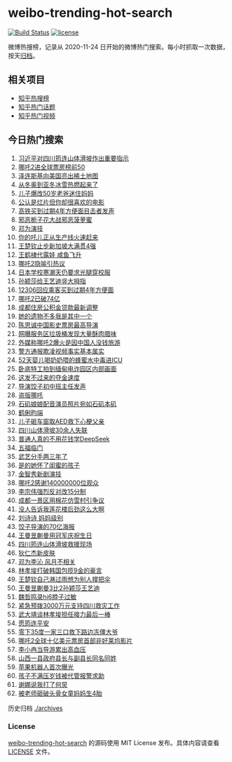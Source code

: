 # weibo-trending-hot-search

[![Build Status](https://github.com/justjavac/weibo-trending-hot-search/workflows/ci/badge.svg?branch=master)](https://github.com/justjavac/weibo-trending-hot-search/actions)
[![license](https://img.shields.io/github/license/justjavac/weibo-trending-hot-search)](https://github.com/justjavac/weibo-trending-hot-search/blob/master/LICENSE)

微博热搜榜，记录从 2020-11-24 日开始的微博热门搜索。每小时抓取一次数据，按天[归档](./archives)。

## 相关项目

- [知乎热搜榜](https://github.com/justjavac/zhihu-trending-top-search)
- [知乎热门话题](https://github.com/justjavac/zhihu-trending-hot-questions)
- [知乎热门视频](https://github.com/justjavac/zhihu-trending-hot-video)

## 今日热门搜索

<!-- BEGIN -->
<!-- 最后更新时间 Sun Feb 09 2025 01:06:40 GMT+0800 (China Standard Time) -->

1. [习近平对四川筠连山体滑坡作出重要指示](https://s.weibo.com//weibo?q=%23%E4%B9%A0%E8%BF%91%E5%B9%B3%E5%AF%B9%E5%9B%9B%E5%B7%9D%E7%AD%A0%E8%BF%9E%E5%B1%B1%E4%BD%93%E6%BB%91%E5%9D%A1%E4%BD%9C%E5%87%BA%E9%87%8D%E8%A6%81%E6%8C%87%E7%A4%BA%23&Refer=new_time)
1. [哪吒2进全球票房榜前50](https://s.weibo.com//weibo?q=%23%E5%93%AA%E5%90%922%E8%BF%9B%E5%85%A8%E7%90%83%E7%A5%A8%E6%88%BF%E6%A6%9C%E5%89%8D50%23&t=31&band_rank=1&Refer=top)
1. [泽连斯基向美国亮出稀土地图](https://s.weibo.com//weibo?q=%23%E6%B3%BD%E8%BF%9E%E6%96%AF%E5%9F%BA%E5%90%91%E7%BE%8E%E5%9B%BD%E4%BA%AE%E5%87%BA%E7%A8%80%E5%9C%9F%E5%9C%B0%E5%9B%BE%23&t=31&band_rank=47&Refer=top)
1. [从冬奥到亚冬冰雪热燃起来了](https://s.weibo.com//weibo?q=%23%E4%BB%8E%E5%86%AC%E5%A5%A5%E5%88%B0%E4%BA%9A%E5%86%AC%E5%86%B0%E9%9B%AA%E7%83%AD%E7%87%83%E8%B5%B7%E6%9D%A5%E4%BA%86%23&t=31&band_rank=3&Refer=top)
1. [儿子爆改50岁老爸迷住妈妈](https://s.weibo.com//weibo?q=%23%E5%84%BF%E5%AD%90%E7%88%86%E6%94%B950%E5%B2%81%E8%80%81%E7%88%B8%E8%BF%B7%E4%BD%8F%E5%A6%88%E5%A6%88%23&t=31&band_rank=4&Refer=top)
1. [公认是烂片但你却很喜欢的电影](https://s.weibo.com//weibo?q=%23%E5%85%AC%E8%AE%A4%E6%98%AF%E7%83%82%E7%89%87%E4%BD%86%E4%BD%A0%E5%8D%B4%E5%BE%88%E5%96%9C%E6%AC%A2%E7%9A%84%E7%94%B5%E5%BD%B1%23&t=31&band_rank=4&Refer=top)
1. [高铁买到过期4年方便面目击者发声](https://s.weibo.com//weibo?q=%23%E9%AB%98%E9%93%81%E4%B9%B0%E5%88%B0%E8%BF%87%E6%9C%9F4%E5%B9%B4%E6%96%B9%E4%BE%BF%E9%9D%A2%E7%9B%AE%E5%87%BB%E8%80%85%E5%8F%91%E5%A3%B0%23&t=31&band_rank=6&Refer=top)
1. [邪恶栀子花大战邪恶菠萝蜜](https://s.weibo.com//weibo?q=%E9%82%AA%E6%81%B6%E6%A0%80%E5%AD%90%E8%8A%B1%E5%A4%A7%E6%88%98%E9%82%AA%E6%81%B6%E8%8F%A0%E8%90%9D%E8%9C%9C&t=31&band_rank=7&Refer=top)
1. [邓为演技](https://s.weibo.com//weibo?q=%E9%82%93%E4%B8%BA%E6%BC%94%E6%8A%80&t=31&band_rank=26&Refer=top)
1. [你的吒儿正从生产线火速赶来](https://s.weibo.com//weibo?q=%23%E4%BD%A0%E7%9A%84%E5%90%92%E5%84%BF%E6%AD%A3%E4%BB%8E%E7%94%9F%E4%BA%A7%E7%BA%BF%E7%81%AB%E9%80%9F%E8%B5%B6%E6%9D%A5%23&t=31&band_rank=5&Refer=top)
1. [王楚钦止步新加坡大满贯4强](https://s.weibo.com//weibo?q=%23%E7%8E%8B%E6%A5%9A%E9%92%A6%E6%AD%A2%E6%AD%A5%E6%96%B0%E5%8A%A0%E5%9D%A1%E5%A4%A7%E6%BB%A1%E8%B4%AF4%E5%BC%BA%23&t=31&band_rank=2&Refer=top)
1. [王鹤棣代露娃 咸鱼飞升](https://s.weibo.com//weibo?q=%E7%8E%8B%E9%B9%A4%E6%A3%A3%E4%BB%A3%E9%9C%B2%E5%A8%83%20%E5%92%B8%E9%B1%BC%E9%A3%9E%E5%8D%87&t=31&band_rank=11&Refer=top)
1. [哪吒2隐喻引热议](https://s.weibo.com//weibo?q=%23%E5%93%AA%E5%90%922%E9%9A%90%E5%96%BB%E5%BC%95%E7%83%AD%E8%AE%AE%23&t=31&band_rank=8&Refer=top)
1. [日本学校寒潮天仍要求光腿穿校服](https://s.weibo.com//weibo?q=%23%E6%97%A5%E6%9C%AC%E5%AD%A6%E6%A0%A1%E5%AF%92%E6%BD%AE%E5%A4%A9%E4%BB%8D%E8%A6%81%E6%B1%82%E5%85%89%E8%85%BF%E7%A9%BF%E6%A0%A1%E6%9C%8D%23&t=31&band_rank=6&Refer=top)
1. [孙颖莎给王艺迪竖大拇指](https://s.weibo.com//weibo?q=%23%E5%AD%99%E9%A2%96%E8%8E%8E%E7%BB%99%E7%8E%8B%E8%89%BA%E8%BF%AA%E7%AB%96%E5%A4%A7%E6%8B%87%E6%8C%87%23&t=31&band_rank=14&Refer=top)
1. [12306回应乘客买到过期4年方便面](https://s.weibo.com//weibo?q=%2312306%E5%9B%9E%E5%BA%94%E4%B9%98%E5%AE%A2%E4%B9%B0%E5%88%B0%E8%BF%87%E6%9C%9F4%E5%B9%B4%E6%96%B9%E4%BE%BF%E9%9D%A2%23&t=31&band_rank=13&Refer=top)
1. [哪吒2已破74亿](https://s.weibo.com//weibo?q=%23%E5%93%AA%E5%90%922%E5%B7%B2%E7%A0%B474%E4%BA%BF%23&t=31&band_rank=17&Refer=top)
1. [成都住房公积金贷款最新调整](https://s.weibo.com//weibo?q=%23%E6%88%90%E9%83%BD%E4%BD%8F%E6%88%BF%E5%85%AC%E7%A7%AF%E9%87%91%E8%B4%B7%E6%AC%BE%E6%9C%80%E6%96%B0%E8%B0%83%E6%95%B4%23&t=31&band_rank=9&Refer=top)
1. [她的遗物不多我是其中一个](https://s.weibo.com//weibo?q=%E5%A5%B9%E7%9A%84%E9%81%97%E7%89%A9%E4%B8%8D%E5%A4%9A%E6%88%91%E6%98%AF%E5%85%B6%E4%B8%AD%E4%B8%80%E4%B8%AA&t=31&band_rank=14&Refer=top)
1. [陈思诚中国影史票房最高导演](https://s.weibo.com//weibo?q=%23%E9%99%88%E6%80%9D%E8%AF%9A%E4%B8%AD%E5%9B%BD%E5%BD%B1%E5%8F%B2%E7%A5%A8%E6%88%BF%E6%9C%80%E9%AB%98%E5%AF%BC%E6%BC%94%23&t=31&band_rank=12&Refer=top)
1. [网曝服务区垃圾桶发现大量酥肉腊味](https://s.weibo.com//weibo?q=%23%E7%BD%91%E6%9B%9D%E6%9C%8D%E5%8A%A1%E5%8C%BA%E5%9E%83%E5%9C%BE%E6%A1%B6%E5%8F%91%E7%8E%B0%E5%A4%A7%E9%87%8F%E9%85%A5%E8%82%89%E8%85%8A%E5%91%B3%23&t=31&band_rank=18&Refer=top)
1. [外媒称哪吒2爆火是因中国人没钱旅游](https://s.weibo.com//weibo?q=%23%E5%A4%96%E5%AA%92%E7%A7%B0%E5%93%AA%E5%90%922%E7%88%86%E7%81%AB%E6%98%AF%E5%9B%A0%E4%B8%AD%E5%9B%BD%E4%BA%BA%E6%B2%A1%E9%92%B1%E6%97%85%E6%B8%B8%23&t=31&band_rank=21&Refer=top)
1. [警方通报欺凌视频事实基本属实](https://s.weibo.com//weibo?q=%23%E8%AD%A6%E6%96%B9%E9%80%9A%E6%8A%A5%E6%AC%BA%E5%87%8C%E8%A7%86%E9%A2%91%E4%BA%8B%E5%AE%9E%E5%9F%BA%E6%9C%AC%E5%B1%9E%E5%AE%9E%23&t=31&band_rank=22&Refer=top)
1. [52天婴儿喝奶奶喂的蜂蜜水中毒进ICU](https://s.weibo.com//weibo?q=%2352%E5%A4%A9%E5%A9%B4%E5%84%BF%E5%96%9D%E5%A5%B6%E5%A5%B6%E5%96%82%E7%9A%84%E8%9C%82%E8%9C%9C%E6%B0%B4%E4%B8%AD%E6%AF%92%E8%BF%9BICU%23&t=31&band_rank=22&Refer=top)
1. [卧底特工拍到缅甸电诈园区内部画面](https://s.weibo.com//weibo?q=%23%E5%8D%A7%E5%BA%95%E7%89%B9%E5%B7%A5%E6%8B%8D%E5%88%B0%E7%BC%85%E7%94%B8%E7%94%B5%E8%AF%88%E5%9B%AD%E5%8C%BA%E5%86%85%E9%83%A8%E7%94%BB%E9%9D%A2%23&t=31&band_rank=23&Refer=top)
1. [这发不过来的夺金速度](https://s.weibo.com//weibo?q=%23%E8%BF%99%E5%8F%91%E4%B8%8D%E8%BF%87%E6%9D%A5%E7%9A%84%E5%A4%BA%E9%87%91%E9%80%9F%E5%BA%A6%23&t=31&band_rank=25&Refer=top)
1. [导演饺子初中班主任发声](https://s.weibo.com//weibo?q=%23%E5%AF%BC%E6%BC%94%E9%A5%BA%E5%AD%90%E5%88%9D%E4%B8%AD%E7%8F%AD%E4%B8%BB%E4%BB%BB%E5%8F%91%E5%A3%B0%23&t=31&band_rank=33&Refer=top)
1. [盗版哪吒](https://s.weibo.com//weibo?q=%E7%9B%97%E7%89%88%E5%93%AA%E5%90%92&t=31&band_rank=16&Refer=top)
1. [石矶娘娘配音演员照片宛如石矶本矶](https://s.weibo.com//weibo?q=%23%E7%9F%B3%E7%9F%B6%E5%A8%98%E5%A8%98%E9%85%8D%E9%9F%B3%E6%BC%94%E5%91%98%E7%85%A7%E7%89%87%E5%AE%9B%E5%A6%82%E7%9F%B3%E7%9F%B6%E6%9C%AC%E7%9F%B6%23&t=31&band_rank=21&Refer=top)
1. [鹤俐昀端](https://s.weibo.com//weibo?q=%23%E9%B9%A4%E4%BF%90%E6%98%80%E7%AB%AF%23&t=31&band_rank=29&Refer=top)
1. [儿子砸车窗取AED救下心梗父亲](https://s.weibo.com//weibo?q=%23%E5%84%BF%E5%AD%90%E7%A0%B8%E8%BD%A6%E7%AA%97%E5%8F%96AED%E6%95%91%E4%B8%8B%E5%BF%83%E6%A2%97%E7%88%B6%E4%BA%B2%23&t=31&band_rank=10&Refer=top)
1. [四川山体滑坡30余人失联](https://s.weibo.com//weibo?q=%23%E5%9B%9B%E5%B7%9D%E5%B1%B1%E4%BD%93%E6%BB%91%E5%9D%A130%E4%BD%99%E4%BA%BA%E5%A4%B1%E8%81%94%23&t=31&band_rank=28&Refer=top)
1. [普通人真的不用花钱学DeepSeek](https://s.weibo.com//weibo?q=%23%E6%99%AE%E9%80%9A%E4%BA%BA%E7%9C%9F%E7%9A%84%E4%B8%8D%E7%94%A8%E8%8A%B1%E9%92%B1%E5%AD%A6DeepSeek%23&t=31&band_rank=19&Refer=top)
1. [五福临门](https://s.weibo.com//weibo?q=%E4%BA%94%E7%A6%8F%E4%B8%B4%E9%97%A8&t=31&band_rank=30&Refer=top)
1. [武艺分手两三年了](https://s.weibo.com//weibo?q=%E6%AD%A6%E8%89%BA%E5%88%86%E6%89%8B%E4%B8%A4%E4%B8%89%E5%B9%B4%E4%BA%86&t=31&band_rank=36&Refer=top)
1. [是的她怀了闺蜜的孩子](https://s.weibo.com//weibo?q=%E6%98%AF%E7%9A%84%E5%A5%B9%E6%80%80%E4%BA%86%E9%97%BA%E8%9C%9C%E7%9A%84%E5%AD%A9%E5%AD%90&t=31&band_rank=34&Refer=top)
1. [金智秀新剧演技](https://s.weibo.com//weibo?q=%23%E9%87%91%E6%99%BA%E7%A7%80%E6%96%B0%E5%89%A7%E6%BC%94%E6%8A%80%23&t=31&band_rank=36&Refer=top)
1. [哪吒2感谢140000000位观众](https://s.weibo.com//weibo?q=%23%E5%93%AA%E5%90%922%E6%84%9F%E8%B0%A2140000000%E4%BD%8D%E8%A7%82%E4%BC%97%23&t=31&band_rank=24&Refer=top)
1. [李宗伟强烈反对改15分制](https://s.weibo.com//weibo?q=%23%E6%9D%8E%E5%AE%97%E4%BC%9F%E5%BC%BA%E7%83%88%E5%8F%8D%E5%AF%B9%E6%94%B915%E5%88%86%E5%88%B6%23&t=31&band_rank=35&Refer=top)
1. [成都一景区用棉花仿雪村引争议](https://s.weibo.com//weibo?q=%23%E6%88%90%E9%83%BD%E4%B8%80%E6%99%AF%E5%8C%BA%E7%94%A8%E6%A3%89%E8%8A%B1%E4%BB%BF%E9%9B%AA%E6%9D%91%E5%BC%95%E4%BA%89%E8%AE%AE%23&t=31&band_rank=20&Refer=top)
1. [没人告诉我莲花楼后劲这么大啊](https://s.weibo.com//weibo?q=%E6%B2%A1%E4%BA%BA%E5%91%8A%E8%AF%89%E6%88%91%E8%8E%B2%E8%8A%B1%E6%A5%BC%E5%90%8E%E5%8A%B2%E8%BF%99%E4%B9%88%E5%A4%A7%E5%95%8A&t=31&band_rank=42&Refer=top)
1. [刘诗诗 妈妈级别](https://s.weibo.com//weibo?q=%E5%88%98%E8%AF%97%E8%AF%97%20%E5%A6%88%E5%A6%88%E7%BA%A7%E5%88%AB&t=31&band_rank=39&Refer=top)
1. [饺子导演的70亿海报](https://s.weibo.com//weibo?q=%23%E9%A5%BA%E5%AD%90%E5%AF%BC%E6%BC%94%E7%9A%8470%E4%BA%BF%E6%B5%B7%E6%8A%A5%23&t=31&band_rank=42&Refer=top)
1. [王曼昱蒯曼用冠军庆祝生日](https://s.weibo.com//weibo?q=%23%E7%8E%8B%E6%9B%BC%E6%98%B1%E8%92%AF%E6%9B%BC%E7%94%A8%E5%86%A0%E5%86%9B%E5%BA%86%E7%A5%9D%E7%94%9F%E6%97%A5%23&t=31&band_rank=38&Refer=top)
1. [四川筠连山体滑坡救援现场](https://s.weibo.com//weibo?q=%23%E5%9B%9B%E5%B7%9D%E7%AD%A0%E8%BF%9E%E5%B1%B1%E4%BD%93%E6%BB%91%E5%9D%A1%E6%95%91%E6%8F%B4%E7%8E%B0%E5%9C%BA%23&t=31&band_rank=29&Refer=top)
1. [狄仁杰新皮肤](https://s.weibo.com//weibo?q=%E7%8B%84%E4%BB%81%E6%9D%B0%E6%96%B0%E7%9A%AE%E8%82%A4&t=31&band_rank=44&Refer=top)
1. [邓为李沁 风月不相关](https://s.weibo.com//weibo?q=%E9%82%93%E4%B8%BA%E6%9D%8E%E6%B2%81%20%E9%A3%8E%E6%9C%88%E4%B8%8D%E7%9B%B8%E5%85%B3&t=31&band_rank=41&Refer=top)
1. [林孝埈打破韩国包揽9金的豪言](https://s.weibo.com//weibo?q=%23%E6%9E%97%E5%AD%9D%E5%9F%88%E6%89%93%E7%A0%B4%E9%9F%A9%E5%9B%BD%E5%8C%85%E6%8F%BD9%E9%87%91%E7%9A%84%E8%B1%AA%E8%A8%80%23&t=31&band_rank=47&Refer=top)
1. [王楚钦自己淋过雨想为别人撑把伞](https://s.weibo.com//weibo?q=%23%E7%8E%8B%E6%A5%9A%E9%92%A6%E8%87%AA%E5%B7%B1%E6%B7%8B%E8%BF%87%E9%9B%A8%E6%83%B3%E4%B8%BA%E5%88%AB%E4%BA%BA%E6%92%91%E6%8A%8A%E4%BC%9E%23&t=31&band_rank=27&Refer=top)
1. [王曼昱蒯曼3比2孙颖莎王艺迪](https://s.weibo.com//weibo?q=%23%E7%8E%8B%E6%9B%BC%E6%98%B1%E8%92%AF%E6%9B%BC3%E6%AF%942%E5%AD%99%E9%A2%96%E8%8E%8E%E7%8E%8B%E8%89%BA%E8%BF%AA%23&t=31&band_rank=49&Refer=top)
1. [魏哲鸣录hi6脖子过敏](https://s.weibo.com//weibo?q=%23%E9%AD%8F%E5%93%B2%E9%B8%A3%E5%BD%95hi6%E8%84%96%E5%AD%90%E8%BF%87%E6%95%8F%23&t=31&band_rank=32&Refer=top)
1. [紧急预拨3000万元支持四川救灾工作](https://s.weibo.com//weibo?q=%23%E7%B4%A7%E6%80%A5%E9%A2%84%E6%8B%A83000%E4%B8%87%E5%85%83%E6%94%AF%E6%8C%81%E5%9B%9B%E5%B7%9D%E6%95%91%E7%81%BE%E5%B7%A5%E4%BD%9C%23&t=31&band_rank=15&Refer=top)
1. [武大靖谈林孝埈担任接力最后一棒](https://s.weibo.com//weibo?q=%23%E6%AD%A6%E5%A4%A7%E9%9D%96%E8%B0%88%E6%9E%97%E5%AD%9D%E5%9F%88%E6%8B%85%E4%BB%BB%E6%8E%A5%E5%8A%9B%E6%9C%80%E5%90%8E%E4%B8%80%E6%A3%92%23&t=31&band_rank=25&Refer=top)
1. [愿筠连平安](https://s.weibo.com//weibo?q=%23%E6%84%BF%E7%AD%A0%E8%BF%9E%E5%B9%B3%E5%AE%89%23&t=31&band_rank=31&Refer=top)
1. [零下35度一家三口救下路边冻僵大爷](https://s.weibo.com//weibo?q=%23%E9%9B%B6%E4%B8%8B35%E5%BA%A6%E4%B8%80%E5%AE%B6%E4%B8%89%E5%8F%A3%E6%95%91%E4%B8%8B%E8%B7%AF%E8%BE%B9%E5%86%BB%E5%83%B5%E5%A4%A7%E7%88%B7%23&t=31&band_rank=37&Refer=top)
1. [哪吒2全球十亿美元票房首部非好莱坞影片](https://s.weibo.com//weibo?q=%23%E5%93%AA%E5%90%922%E5%85%A8%E7%90%83%E5%8D%81%E4%BA%BF%E7%BE%8E%E5%85%83%E7%A5%A8%E6%88%BF%E9%A6%96%E9%83%A8%E9%9D%9E%E5%A5%BD%E8%8E%B1%E5%9D%9E%E5%BD%B1%E7%89%87%23&t=31&band_rank=40&Refer=top)
1. [李小冉当导游累出高血压](https://s.weibo.com//weibo?q=%E6%9D%8E%E5%B0%8F%E5%86%89%E5%BD%93%E5%AF%BC%E6%B8%B8%E7%B4%AF%E5%87%BA%E9%AB%98%E8%A1%80%E5%8E%8B&t=31&band_rank=43&Refer=top)
1. [山西一县政府县长与副县长同名同姓](https://s.weibo.com//weibo?q=%23%E5%B1%B1%E8%A5%BF%E4%B8%80%E5%8E%BF%E6%94%BF%E5%BA%9C%E5%8E%BF%E9%95%BF%E4%B8%8E%E5%89%AF%E5%8E%BF%E9%95%BF%E5%90%8C%E5%90%8D%E5%90%8C%E5%A7%93%23&t=31&band_rank=45&Refer=top)
1. [苹果机器人首次曝光](https://s.weibo.com//weibo?q=%23%E8%8B%B9%E6%9E%9C%E6%9C%BA%E5%99%A8%E4%BA%BA%E9%A6%96%E6%AC%A1%E6%9B%9D%E5%85%89%23&t=31&band_rank=46&Refer=top)
1. [孩子不满压岁钱被代管报警求助](https://s.weibo.com//weibo?q=%23%E5%AD%A9%E5%AD%90%E4%B8%8D%E6%BB%A1%E5%8E%8B%E5%B2%81%E9%92%B1%E8%A2%AB%E4%BB%A3%E7%AE%A1%E6%8A%A5%E8%AD%A6%E6%B1%82%E5%8A%A9%23&t=31&band_rank=48&Refer=top)
1. [谢娜说我打了何炅](https://s.weibo.com//weibo?q=%E8%B0%A2%E5%A8%9C%E8%AF%B4%E6%88%91%E6%89%93%E4%BA%86%E4%BD%95%E7%82%85&t=31&band_rank=49&Refer=top)
1. [被老师砸破头骨女童妈妈生4胎](https://s.weibo.com//weibo?q=%23%E8%A2%AB%E8%80%81%E5%B8%88%E7%A0%B8%E7%A0%B4%E5%A4%B4%E9%AA%A8%E5%A5%B3%E7%AB%A5%E5%A6%88%E5%A6%88%E7%94%9F4%E8%83%8E%23&t=31&band_rank=50&Refer=top)

<!-- END -->

历史归档 [./archives](./archives)

### License

[weibo-trending-hot-search](https://github.com/justjavac/weibo-trending-hot-search) 的源码使用 MIT License
发布。具体内容请查看 [LICENSE](./LICENSE) 文件。
